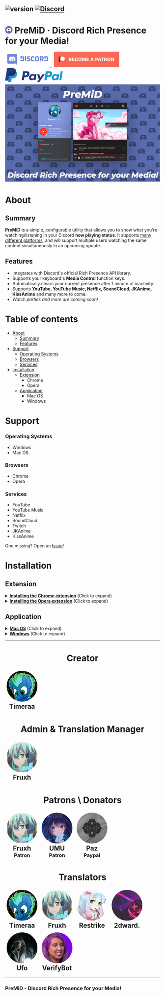 ## ![version](https://img.shields.io/badge/Version-1.2-brightgreen.svg?style=flat-square) [![Discord](https://img.shields.io/discord/493130730549805057.svg?style=flat-square)](https://discord.gg/Kw7WaYn)

# <img src="gitassets/premid.webp" width="24px" draggable="false"><b> </b>PreMiD &middot; Discord Rich Presence for your Media!

<a target="_blank" href="https://discord.gg/Kw7WaYn" title="Join our Discord!">
<img src="gitassets/discord.svg" height="50px" draggable="false" alt="Join my Discord!">
</a>&nbsp;
<a target="_blank" href="https://www.patreon.com/bePatron?u=4610890" data-patreon-widget-type="become-patron-button"><img src="gitassets/patreonBTN.png" draggable="false" height="50px" alt="Support me on Patreon!"></a>&nbsp;
<a target="_blank" href="https://www.paypal.com/cgi-bin/webscr?cmd=_s-xclick&hosted_button_id=ZU8Q766ACS2WS&lc=US"><img src="gitassets/PayPal.svg" height="50px" draggable="false" alt="PayPal"></a>

<img src="gitassets/PreMiDExample.png">

# About

## Summary

**PreMiD** is a simple, configurable utility that allows you to show what you're watching/listening in your Discord **now playing status**. It supports [many different platforms](#support), and will support multiple users watching the same content simultaneously in an upcoming update.

## Features

- Integrates with Discord's official Rich Presence API library.
- Supports your keyboard's **Media Control** function keys.
- Automatically clears your current presence after 1 minute of inactivity.
- Supports **YouTube, YouTube Music, Netflix, SoundCloud, JKAnime, KissAnime** and many more to come.
- _Watch parties and more are coming soon!_

# Table of contents

- [About](#about)
  - [Summary](#summary)
  - [Features](#features)
- [Support](#support)
  - [Operating Systems](#operating-systems)
  - [Browsers](#browsers)
  - [Services](#services)
- [Installation](#installation)
  - [Extension](#extension)
    - Chrome
    - Opera
  - [Application](#application)
    - Mac OS
    - Windows

# Support

### **Operating Systems**

- Windows
- Mac OS

### **Browsers**

- Chrome
- Opera

### **Services**

- YouTube
- YouTube Music
- Netflix
- SoundCloud
- Twitch
- JKAnime
- KissAnime

One missing? Open an [Issue](https://github.com/Timeraa/PreMiD/issues/new?template=feature_request.md)!

# Installation

## Extension

<details>
  <summary><b><u>Installing the Chrome extension</u></b> (Click to expand)</summary>
  <h1>Chrome Extension Installation</h1>
  <ol>
    <li>Click <a href="https://chrome.google.com/webstore/detail/yt-presence/agjnjboanicjcpenljmaaigopkgdnihi">this</a> link</li>
    </li>
    <li>Click "add to Chrome"</li>
    <li>Install the <a href="#application">application</a></li>
  </ol>
</details>
<details>
<summary><b><u>Installing the Opera extension</u></b> (Click to expand)</summary>
  <h1>Opera Extension Installation</h1>
  <ol>
    <li>Download the latest version of the <a href="https://github.com/Timeraa/YT-Presence/releases/latest">extension</a>
    </li>
    <li>Extract the downloaded <b>.zip</b> file</li>
    <li>Open Opera</li>
    <li>Go to <a href="chrome://extensions/">chrome://extensions/</a></li>
    <li>Drag and drop the Folder <b>"Extension"</b> on the page<br>
    <li>Install the <a href="#application">application</a></li>
  </ol>
</details>

## Application

<details>
  <summary><b><u>Mac OS</u></b> (Click to expand)</summary>
  <h1>Installation on Mac OS</h1>
  <ol>
    <li>Download the latest version of the <a href="https://github.com/Timeraa/YT-Presence/releases/latest">application</a>
    </li>
    <li>Open the downloaded <b>.dmg</b> file</li>
    <li>Drag <b>PreMiD</b> Into your <b>Applications</b> Folder</li>
    <li>Open your Launchpad or press F4</li>
    <li>Open <b>PreMiD</b></li>
    <li>Press <b>"Allow"</b> if a window pops up</li>
    <li>Install <a href="#extension">extension</a> if not already</li>
  </ol>
</details>

<details>
  <summary><b><u>Windows</u></b> (Click to expand)</summary>
  <h1>Installation on Windows</h1>
  <ol>
    <li>Download the latest installer from <a href="https://github.com/Timeraa/YT-Presence/releases/">here</a></li>
    <li>Open the downloaded <b>.exe</b> installer</li>
    <li>If SmartScreen comes up press more informations then press run anyways. (It's not a virus, I promise.)</li>
    <li>YouTube Presence should install itself and start automatically. (You can tell by looking at the taskbar.)</li>
    <li>Install the <a href="#extension">extension</a>, if you haven't already.</li>
  </ol>
</details>

---

<h1 style="text-align: center;">Creator</h1>
<div style="margin: 5px; width: 100px; display: inline-block;">
  <img draggable="false" src="gitassets/timeraa.png" style="border-radius: 50%;" width="100px">
  <h2 style="text-align: center; font-weight: 700; margin: 0;">Timeraa</h2>
</div>

<h1 style="text-align: center;">Admin & Translation Manager</h1>
<div style="margin: 5px; width: 100px; display: inline-block;">
  <img draggable="false" src="gitassets/fruxh.png" style="border-radius: 50%;" width="100px">
  <h2 style="text-align: center; font-weight: 700; margin: 0;">Fruxh</h2>
</div>

<h1 style="text-align: center;">Patrons \ Donators</h1>
<div style="margin: 5px; width: 100px; display: inline-block;">
  <img draggable="false" src="gitassets/fruxh.png" style="border-radius: 50%;" width="100px">
  <h2 style="text-align: center; font-weight: 700; margin: 0;">Fruxh</h2>
  <h3 style="text-align: center; font-weight: 700;margin: 0;">Patron</h3>
</div>
<div style="margin: 5px; width: 100px; display: inline-block;">
  <img draggable="false" src="gitassets/UMU.png" style="border-radius: 50%;" width="100px">
  <h2 style="text-align: center; font-weight: 700; margin: 0;">UMU</h2>
  <h3 style="text-align: center; font-weight: 700;margin: 0;">Patron</h3>
</div>
<div style="margin: 5px; width: 100px; display: inline-block;">
  <img draggable="false" src="gitassets/paz.png" style="border-radius: 50%;" width="100px">
  <h2 style="text-align: center; font-weight: 700; margin: 0;">Paz</h2>
  <h3 style="text-align: center; font-weight: 700;margin: 0;">Paypal</h3>
</div>

<h1 style="text-align: center;">Translators</h1>
<div style="margin: 5px; width: 100px; display: inline-block;">
  <img draggable="false" src="gitassets/timeraa.png" style="border-radius: 50%;" width="100px">
  <h2 style="text-align: center; font-weight: 700; margin: 0;">Timeraa</h2>
</div>
<div style="margin: 5px; width: 100px; display: inline-block;">
  <img draggable="false" src="gitassets/fruxh.png" style="border-radius: 50%;" width="100px">
  <h2 style="text-align: center; font-weight: 700; margin: 0;">Fruxh</h2>
</div>
<div style="margin: 5px; width: 100px; display: inline-block;">
  <img draggable="false" src="gitassets/restrike.png" style="border-radius: 50%;" width="100px">
  <h2 style="text-align: center; font-weight: 700; margin: 0;">Restrike</h2>
</div>
<div style="margin: 5px; width: 100px; display: inline-block;">
  <img draggable="false" src="gitassets/xiRDX.gif" style="border-radius: 50%;" width="100px">
  <h2 style="text-align: center; font-weight: 700; margin: 0;">2dward.</h2>
</div>
<div style="margin: 5px; width: 100px; display: inline-block;">
  <img draggable="false" src="gitassets/ufo.png" style="border-radius: 50%;" width="100px">
  <h2 style="text-align: center; font-weight: 700; margin: 0;">Ufo</h2>
</div>
<div style="margin: 5px; width: 100px; display: inline-block;">
  <img draggable="false" src="gitassets/VerifyBot.png" style="border-radius: 50%;" width="100px">
  <h2 style="text-align: center; font-weight: 700; margin: 0;">VerifyBot</h2>
</div>

---

### PreMiD - Discord Rich Presence for your Media!
